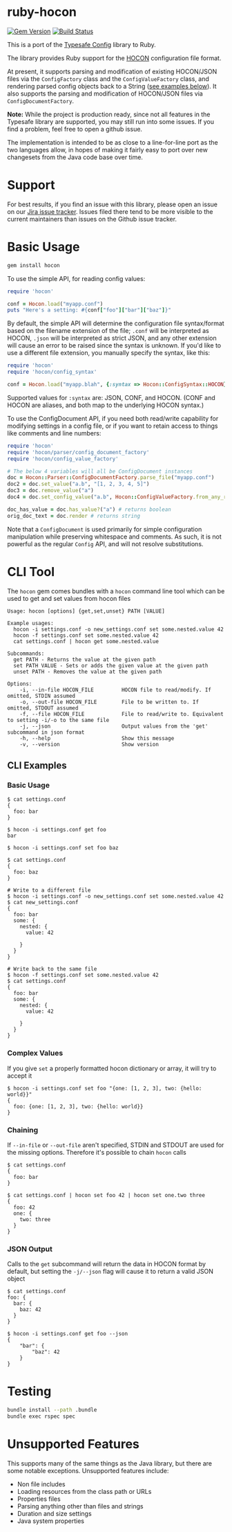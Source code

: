 ruby-hocon
==========
[![Gem Version](https://badge.fury.io/rb/hocon.svg)](https://badge.fury.io/rb/hocon) [![Build Status](https://travis-ci.org/puppetlabs/ruby-hocon.png?branch=master)](https://travis-ci.org/puppetlabs/ruby-hocon)

This is a port of the [Typesafe Config](https://github.com/typesafehub/config) library to Ruby.

The library provides Ruby support for the [HOCON](https://github.com/typesafehub/config/blob/master/HOCON.md) configuration file format.


At present, it supports parsing and modification of existing HOCON/JSON files via the `ConfigFactory`
class and the `ConfigValueFactory` class, and rendering parsed config objects back to a String
([see examples below](#basic-usage)). It also supports the parsing and modification of HOCON/JSON files via
`ConfigDocumentFactory`.

**Note:** While the project is production ready, since not all features in the Typesafe library are supported,
you may still run into some issues. If you find a problem, feel free to open a github issue.

The implementation is intended to be as close to a line-for-line port as the two languages allow,
in hopes of making it fairly easy to port over new changesets from the Java code base over time.

Support
=======

For best results, if you find an issue with this library, please open an issue on our [Jira issue tracker](https://tickets.puppetlabs.com/browse/HC).  Issues filed there tend to be more visible to the current maintainers than issues on the Github issue tracker.


Basic Usage
===========

```sh
gem install hocon
```

To use the simple API, for reading config values:

```rb
require 'hocon'

conf = Hocon.load("myapp.conf")
puts "Here's a setting: #{conf["foo"]["bar"]["baz"]}"
```

By default, the simple API will determine the configuration file syntax/format
based on the filename extension of the file; `.conf` will be interpreted as HOCON,
`.json` will be interpreted as strict JSON, and any other extension will cause an
error to be raised since the syntax is unknown.  If you'd like to use a different
file extension, you manually specify the syntax, like this:

```rb
require 'hocon'
require 'hocon/config_syntax'

conf = Hocon.load("myapp.blah", {:syntax => Hocon::ConfigSyntax::HOCON})
```

Supported values for `:syntax` are: JSON, CONF, and HOCON.  (CONF and HOCON are
aliases, and both map to the underlying HOCON syntax.)

To use the ConfigDocument API, if you need both read/write capability for
modifying settings in a config file, or if you want to retain access to
things like comments and line numbers:

```rb
require 'hocon'
require 'hocon/parser/config_document_factory'
require 'hocon/config_value_factory'

# The below 4 variables will all be ConfigDocument instances
doc = Hocon::Parser::ConfigDocumentFactory.parse_file("myapp.conf")
doc2 = doc.set_value("a.b", "[1, 2, 3, 4, 5]")
doc3 = doc.remove_value("a")
doc4 = doc.set_config_value("a.b", Hocon::ConfigValueFactory.from_any_ref([1, 2, 3, 4, 5]))

doc_has_value = doc.has_value?("a") # returns boolean
orig_doc_text = doc.render # returns string
```

Note that a `ConfigDocument` is used primarily for simple configuration manipulation while preserving
whitespace and comments. As such, it is not powerful as the regular `Config` API, and will not resolve
substitutions.

CLI Tool
========
The `hocon` gem comes bundles with a `hocon` command line tool which can be used to get and set values from hocon files

```
Usage: hocon [options] {get,set,unset} PATH [VALUE]

Example usages:
  hocon -i settings.conf -o new_settings.conf set some.nested.value 42
  hocon -f settings.conf set some.nested.value 42
  cat settings.conf | hocon get some.nested.value

Subcommands:
  get PATH - Returns the value at the given path
  set PATH VALUE - Sets or adds the given value at the given path
  unset PATH - Removes the value at the given path

Options:
    -i, --in-file HOCON_FILE         HOCON file to read/modify. If omitted, STDIN assumed
    -o, --out-file HOCON_FILE        File to be written to. If omitted, STDOUT assumed
    -f, --file HOCON_FILE            File to read/write to. Equivalent to setting -i/-o to the same file
    -j, --json                       Output values from the 'get' subcommand in json format
    -h, --help                       Show this message
    -v, --version                    Show version
```

CLI Examples
--------
### Basic Usage
```
$ cat settings.conf
{
  foo: bar
}

$ hocon -i settings.conf get foo
bar

$ hocon -i settings.conf set foo baz

$ cat settings.conf
{
  foo: baz
}

# Write to a different file
$ hocon -i settings.conf -o new_settings.conf set some.nested.value 42
$ cat new_settings.conf
{
  foo: bar
  some: {
    nested: {
      value: 42

    }
  }
}

# Write back to the same file
$ hocon -f settings.conf set some.nested.value 42
$ cat settings.conf
{
  foo: bar
  some: {
    nested: {
      value: 42

    }
  }
}
```

### Complex Values
If you give `set` a properly formatted hocon dictionary or array, it will try to accept it

```
$ hocon -i settings.conf set foo "{one: [1, 2, 3], two: {hello: world}}"
{
  foo: {one: [1, 2, 3], two: {hello: world}}
}
```

### Chaining
If `--in-file` or `--out-file` aren't specified, STDIN and STDOUT are used for the missing options. Therefore it's possible to chain `hocon` calls

```
$ cat settings.conf
{
  foo: bar
}

$ cat settings.conf | hocon set foo 42 | hocon set one.two three
{
  foo: 42
  one: {
    two: three
  }
}
```

### JSON Output
Calls to the `get` subcommand will return the data in HOCON format by default, but setting the `-j/--json` flag will cause it to return a valid JSON object

```
$ cat settings.conf
foo: {
  bar: {
    baz: 42
  }
}

$ hocon -i settings.conf get foo --json
{
    "bar": {
        "baz": 42
    }
}
```

Testing
=======

```sh
bundle install --path .bundle
bundle exec rspec spec
```

Unsupported Features
====================

This supports many of the same things as the Java library, but there are some notable exceptions.
Unsupported features include:

* Non file includes
* Loading resources from the class path or URLs
* Properties files
* Parsing anything other than files and strings
* Duration and size settings
* Java system properties

